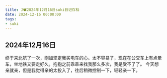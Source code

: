 ```yaml
---
title: J🕊️2024年12月16日suki日记存档
date: 2024-12-16 00:00:00
tags:
- suki
---
```


## 2024年12月16日

终于来北航了一次，刚加坚定我买电车的心。太不容易了，现在在公交车上有点晕车，坐地铁又要走好久，抱抱之前乖乖来找我那么多次，我是受不了了。
今天想亲就亲，但是我觉得亲的太投入了，往后稍微控制一下，轻轻亲一下。
